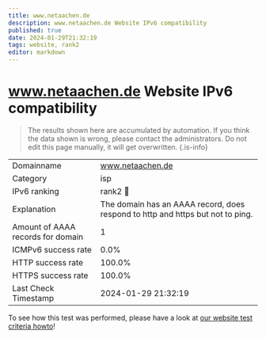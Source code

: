 ```yaml
---
title: www.netaachen.de
description: www.netaachen.de Website IPv6 compatibility
published: true
date: 2024-01-29T21:32:19
tags: website, rank2
editor: markdown
---
```


# www.netaachen.de Website IPv6 compatibility

> The results shown here are accumulated by automation. If you think the data shown is wrong, please contact the administrators. 
> Do not edit this page manually, it will get overwritten.
{.is-info}


|   |   |
| - | - |
| Domainname | www.netaachen.de
| Category | isp |
| IPv6 ranking | rank2 :2nd_place_medal: |
| Explanation | The domain has an AAAA record, does respond to http and https but not to ping. |
| Amount of AAAA records for domain | 1 |
| ICMPv6 success rate | 0.0%|
| HTTP success rate | 100.0% |
| HTTPS success rate | 100.0% |
| Last Check Timestamp | 2024-01-29 21:32:19 |

To see how this test was performed, please have a look at [our website test criteria howto](/howto/testcriteria/website)!

